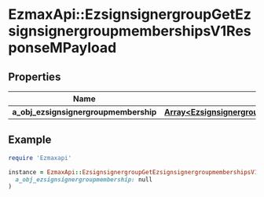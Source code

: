 # EzmaxApi::EzsignsignergroupGetEzsignsignergroupmembershipsV1ResponseMPayload

## Properties

| Name | Type | Description | Notes |
| ---- | ---- | ----------- | ----- |
| **a_obj_ezsignsignergroupmembership** | [**Array&lt;EzsignsignergroupmembershipResponseCompound&gt;**](EzsignsignergroupmembershipResponseCompound.md) |  |  |

## Example

```ruby
require 'Ezmaxapi'

instance = EzmaxApi::EzsignsignergroupGetEzsignsignergroupmembershipsV1ResponseMPayload.new(
  a_obj_ezsignsignergroupmembership: null
)
```

